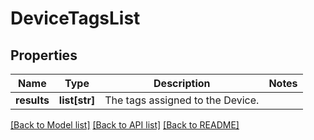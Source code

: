 # DeviceTagsList

## Properties
Name | Type | Description | Notes
------------ | ------------- | ------------- | -------------
**results** | **list[str]** | The tags assigned to the Device. | 

[[Back to Model list]](../README.md#documentation-for-models) [[Back to API list]](../README.md#documentation-for-api-endpoints) [[Back to README]](../README.md)

